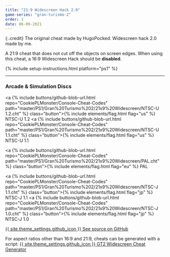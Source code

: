```yaml
---
title: "21:9 Widescreen Hack 2.0"
game-series: "gran-turismo-2"
order: 1
date: 06-09-2021
---
```


{:.credit}
The original cheat made by HugoPocked. Widescreen hack 2.0 made by me.

A 21:9 cheat that does not cut off the objects on screen edges.
When using this cheat, a 16:9 Widescreen Hack should be **disabled**.

{% include setup-instructions.html platform="ps1" %}

***

### Arcade & Simulation Discs
<a {% include buttons/github-blob-url.html repo="CookiePLMonster/Console-Cheat-Codes" path="master/PS1/Gran%20Turismo%202/21x9%20Widescreen/NTSC-U 1.2.cht" %} class="button">{% include elements/flag.html flag="us" %} NTSC-U 1.2</a>
<a {% include buttons/github-blob-url.html repo="CookiePLMonster/Console-Cheat-Codes" path="master/PS1/Gran%20Turismo%202/21x9%20Widescreen/NTSC-U 1.1.cht" %} class="button">{% include elements/flag.html flag="us" %} NTSC-U 1.1</a>

<a {% include buttons/github-blob-url.html repo="CookiePLMonster/Console-Cheat-Codes" path="master/PS1/Gran%20Turismo%202/21x9%20Widescreen/PAL.cht" %} class="button">{% include elements/flag.html flag="eu" %} PAL</a>

<a {% include buttons/github-blob-url.html repo="CookiePLMonster/Console-Cheat-Codes" path="master/PS1/Gran%20Turismo%202/21x9%20Widescreen/NTSC-J 1.1.cht" %} class="button">{% include elements/flag.html flag="jp" %} NTSC-J 1.1</a>
<a {% include buttons/github-blob-url.html repo="CookiePLMonster/Console-Cheat-Codes" path="master/PS1/Gran%20Turismo%202/21x9%20Widescreen/NTSC-J 1.0.cht" %} class="button">{% include elements/flag.html flag="jp" %} NTSC-J 1.0</a>

<a href="https://github.com/CookiePLMonster/Console-Cheat-Codes/blob/master/PS1/Gran%20Turismo%202/21x9%20Widescreen" class="button github" target="_blank">{{ site.theme_settings.github_icon }} See source on GitHub</a>

For aspect ratios other than 16:9 and 21:9, cheats can be generated with a script:
<a href="https://github.com/CookiePLMonster/Console-Cheat-Codes/blob/master/PS1/Tools/gt2-widescreen-gen.py" class="button github" target="_blank">{{ site.theme_settings.github_icon }} GT2 Widescreen Cheat Generator</a>

